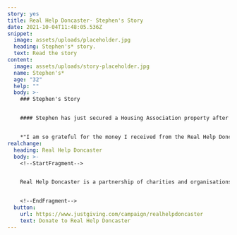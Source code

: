```yaml
---
story: yes
title: Real Help Doncaster- Stephen's Story
date: 2021-10-04T11:48:05.536Z
snippet:
  image: assets/uploads/placeholder.jpg
  heading: Stephen's* story.
  text: Read the story
content:
  image: assets/uploads/story-placeholder.jpg
  name: Stephen's*
  age: "32"
  help: ""
  body: >-
    ### Stephen's Story


    #### Stephen has just secured a Housing Association property after living in an overcrowded house with family during the Coronavirus lockdown. However, being a single parent on universal credit, Stephen is struggling to buy all the essential household items he needs for him and his young son. Stephen has also had security issues in previously tenancies which had led to him feeling unsafe. 


    *"I am so grateful for the money I received from the Real Help Doncaster Fund. It has enabled me to buy my son his own bed and mattress, helping him to get a better sleep every night. The fund also help me to have privacy in my home by allowing me to buy curtains and blinds for our rooms. Thank you so much.*
realchange:
  heading: Real Help Doncaster
  body: >-
    <!--StartFragment-->


    Real Help Doncaster is a partnership of charities and organisations working to help people experiencing homelessness and rough sleeping. We want to make sure that your generosity can make a real difference to peoples lives. Our aim is to give people the best possible chance of moving away from the street and into a safer and healthier lifestyle.


    <!--EndFragment-->
  button:
    url: https://www.justgiving.com/campaign/realhelpdoncaster
    text: Donate to Real Help Doncaster
---
```

